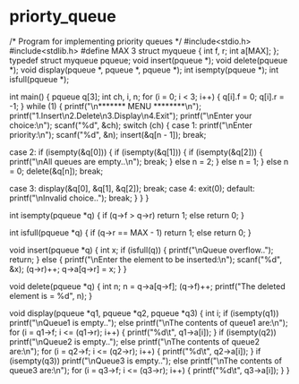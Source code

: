 # priorty_queue
 /* Program for implementing priority queues */
#include<stdio.h>
#include<stdlib.h>
#define MAX 3
struct myqueue {
 int f, r;
 int a[MAX];
};
typedef struct myqueue pqueue;
void insert(pqueue *);
void delete(pqueue *);
void display(pqueue *, pqueue *, pqueue *);
int isempty(pqueue *);
int isfull(pqueue *);
 
int main() {
 pqueue q[3];
 int ch, i, n;
 for (i = 0; i < 3; i++) {
  q[i].f = 0;
  q[i].r = -1;
 }
 while (1) {
  printf("\n******* MENU ********\n");
  printf("1.Insert\n2.Delete\n3.Display\n4.Exit");
  printf("\nEnter your choice:\n");
  scanf("%d", &ch);
  switch (ch) {
  case 1:
   printf("\nEnter priority:\n");
   scanf("%d", &n);
   insert(&q[n - 1]);
   break;
 
  case 2:
   if (isempty(&q[0])) {
    if (isempty(&q[1])) {
     if (isempty(&q[2])) {
      printf("\nAll queues are empty..\n");
      break;
     } else
      n = 2;
    } else
     n = 1;
   } else
    n = 0;
   delete(&q[n]);
   break;
 
  case 3:
   display(&q[0], &q[1], &q[2]);
   break;
  case 4:
   exit(0);
  default:
   printf("\nInvalid choice..");
   break;
  }
 }
}
 
int isempty(pqueue *q) {
 if (q->f > q->r)
  return 1;
 else
  return 0;
}
 
int isfull(pqueue *q) {
 if (q->r == MAX - 1)
  return 1;
 else
  return 0;
}
 
void insert(pqueue *q) {
 int x;
 if (isfull(q)) {
  printf("\nQueue overflow..");
  return;
 } else {
  printf("\nEnter the element to be inserted:\n");
  scanf("%d", &x);
  (q->r)++;
  q->a[q->r] = x;
 }
}
 
void delete(pqueue *q) {
 int n;
 n = q->a[q->f];
 (q->f)++;
 printf("The deleted element is = %d", n);
}
 
void display(pqueue *q1, pqueue *q2, pqueue *q3) {
 int i;
 if (isempty(q1))
  printf("\nQueue1 is empty..");
 else
  printf("\nThe contents of queue1 are:\n");
 for (i = q1->f; i <= (q1->r); i++) {
  printf("%d\t", q1->a[i]);
 }
 if (isempty(q2))
  printf("\nQueue2 is empty..");
 else
  printf("\nThe contents of queue2 are:\n");
 for (i = q2->f; i <= (q2->r); i++) {
  printf("%d\t", q2->a[i]);
 }
 if (isempty(q3))
  printf("\nQueue3 is empty..");
 else
  printf("\nThe contents of queue3 are:\n");
 for (i = q3->f; i <= (q3->r); i++) {
  printf("%d\t", q3->a[i]);
 }
}
 
